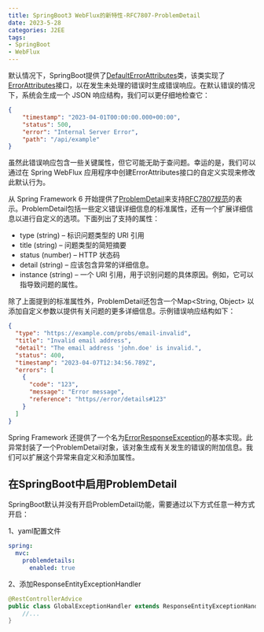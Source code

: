 ```yaml
---
title: SpringBoot3 WebFlux的新特性-RFC7807-ProblemDetail
date: 2023-5-28
categories: J2EE
tags: 
- SpringBoot
- WebFlux
---
```


默认情况下，SpringBoot提供了[DefaultErrorAttributes](https://docs.spring.io/spring-boot/docs/current/api/org/springframework/boot/web/servlet/error/DefaultErrorAttributes.html)类，该类实现了[ErrorAttributes](https://docs.spring.io/spring-boot/docs/current/api/org/springframework/boot/web/servlet/error/ErrorAttributes.html)接口，以在发生未处理的错误时生成错误响应。在默认错误的情况下，系统会生成一个 JSON 响应结构，我们可以更仔细地检查它：
```json
{
    "timestamp": "2023-04-01T00:00:00.000+00:00",
    "status": 500,
    "error": "Internal Server Error",
    "path": "/api/example"
}
```

虽然此错误响应包含一些关键属性，但它可能无助于查问题。幸运的是，我们可以通过在 Spring WebFlux 应用程序中创建ErrorAttributes接口的自定义实现来修改此默认行为。

从 Spring Framework 6 开始提供了[ProblemDetail](https://docs.spring.io/spring-framework/docs/6.0.7/reference/html/web.html#mvc-ann-rest-exceptions)来支持[RFC7807规范](https://www.rfc-editor.org/rfc/rfc7807.html)的表示。ProblemDetail包括一些定义错误详细信息的标准属性，还有一个扩展详细信息以进行自定义的选项。下面列出了支持的属性：

* type (string) – 标识问题类型的 URI 引用
* title (string) – 问题类型的简短摘要
* status (number) – HTTP 状态码
* detail (string) – 应该包含异常的详细信息。
* instance (string) – 一个 URI 引用，用于识别问题的具体原因。例如，它可以指导致问题的属性。

除了上面提到的标准属性外，ProblemDetail还包含一个Map<String, Object> 以添加自定义参数以提供有关问题的更多详细信息。示例错误响应结构如下：

```json
{
  "type": "https://example.com/probs/email-invalid",
  "title": "Invalid email address",
  "detail": "The email address 'john.doe' is invalid.",
  "status": 400,
  "timestamp": "2023-04-07T12:34:56.789Z",
  "errors": [
    {
      "code": "123",
      "message": "Error message",
      "reference": "https//error/details#123"
    }
  ]
}
```

Spring Framework 还提供了一个名为[ErrorResponseException](https://docs.spring.io/spring-framework/docs/current/javadoc-api//org/springframework/web/ErrorResponseException.html)的基本实现。此异常封装了一个ProblemDetail对象，该对象生成有关发生的错误的附加信息。我们可以扩展这个异常来自定义和添加属性。

## 在SpringBoot中启用ProblemDetail

SpringBoot默认并没有开启ProblemDetail功能，需要通过以下方式任意一种方式开启：

1、yaml配置文件

```yaml
spring:
  mvc:
    problemdetails:
      enabled: true
```

2、添加ResponseEntityExceptionHandler

```java
@RestControllerAdvice
public class GlobalExceptionHandler extends ResponseEntityExceptionHandler {
    //...
}
```

